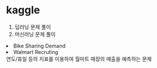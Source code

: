 # kaggle
1. 딥러닝 문제 풀이 
2. 머신러닝 문제 풀이
  <li>Bike Sharing Demand</li>
  <li>Walmart Recruting </li>
 연도/휴일 등의 지표를 이용하여 월마트 매장의 매출을 예측하는 문제
